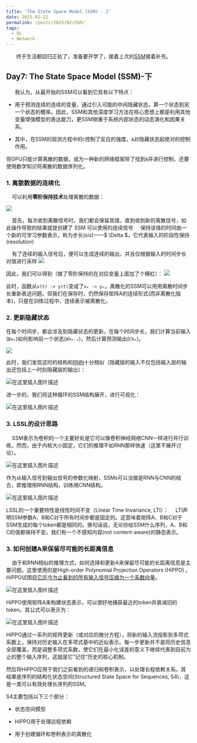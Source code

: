 ```yaml
---
title: 'The State Space Model (SSM) - 2'
date: 2025-02-22
permalink: /posts/2025/02/SSM/
tags:
  - DL
  - Network
---
```


       终于生活都回归正轨了，准备要开学了，接着上次的[SSM](https://jiacheng-han.github.io/posts/2025/02/SSM-1/)接着补充。

## Day7: The State Space Model (SSM)-下

      我认为，从最开始的SSM可以看到它具有以下特点：

* 用于预测连续的连续的变量，通过引入可能的中间隐藏状态，算一个状态到另一个状态的概率。因此，SSM和其他深度学习方法在核心思想上都是利用其他变量增强模型的表达能力，更SSM侧重于系统内部状态的动态演化和因果关系。

* 其中，在SSM的观测方程中的`C`控制了反应的强度，`A`对隐藏状态起绝对的控制作用。

但GPU只能计算离散的数据，成为一种新的网络框架除了找到`A`并进行控制，还要使用数学知识将离散的数据序列化。

### 1. 离散数据的连续化

    可以利用**零阶保持技术**处理离散的数据：

![](https://i-blog.csdnimg.cn/blog_migrate/9b5b7e0a489a361d49206b3d075e70d4.png)

    首先，每次收到离散信号时，我们都会保留其值，直到收到新的离散信号，如此操作导致的结果就是创建了 SSM 可以使用的连续信号
    保持该值的时间由一个新的可学习参数表示，称为步长(siz)——$ \Delta $，它代表输入的阶段性保持(resolution)

    有了连续的输入信号后，便可以生成连续的输出，并且仅根据输入的时间步长对值进行采样
![](https://i-blog.csdnimg.cn/blog_migrate/0e7c866d0ef55857ca8d5fc12608e97d.png)

因此，我们可以得到（做了零阶保持的在对应变量上面加了个横杠）：
![](https://i-blog.csdnimg.cn/blog_migrate/c7cd6784f004bf9a87dc948b0e5b964a.png)

此时，函数从`x(t) -> y(t)`变成了`xₖ -> yₖ`。离散化的SSM可以用用离散时间步长重新表述问题。但我们在保存时，仍然保存矩阵A的连续形式(而非离散化版本)，只是在训练过程中，连续表示被离散化。

### 2. 更新隐藏状态

在每个时间步，都会涉及到隐藏状态的更新。在每个时间步长，我们计算当前输入(`Bxₖ`)如何影响前一个状态(`Ahₖ₋₁`)，然后计算预测输出(`Chₖ`)。

![](https://i-blog.csdnimg.cn/blog_migrate/792f521af19fa2f74f78d44146985025.png)

此时，我们发现这时的结构和[RNN](https://jiacheng-han.github.io/posts/2025/01/RNN/)十分相似（隐藏层的输入不仅包括输入层的输出还包括上一时刻隐藏层的输出）：

![在这里插入图片描述](https://i-blog.csdnimg.cn/blog_migrate/35fb0bd7dd8603b499bd4f9e75097519.png#pic_center)

进一步的，我们将这种循环的SSM结构展开，进行可视化：

![在这里插入图片描述](https://i-blog.csdnimg.cn/blog_migrate/7e957070f3719254d0db58612633699b.png#pic_center)

### 3. **LSSL的设计思路**

    SSM表示为卷积的一个主要好处是它可以像卷积神经网络CNN一样进行并行训练。然而，由于内核大小固定，它们的推理不如RNN那样快速（这里不展开讨论）。

![在这里插入图片描述](https://i-blog.csdnimg.cn/blog_migrate/dbe54f4e587ab6e106b4120d3b1a2302.png#pic_center)

作为从输入信号到输出信号的参数化映射，SSMs可以当做是RNN与CNN的结合，即推理用RNN结构，训练用CNN结构。

![在这里插入图片描述](https://i-blog.csdnimg.cn/blog_migrate/606ae80b1379a730fbf1103e1406cfc1.png#pic_center)

LSSL的一个重要特性是线性时间不变（Linear Time Invariance, LTI）：
    LTI声明SSM参数A、B和C对于所有时间步都是固定的。这意味着矩阵A、B和C对于SSM生成的每个token都是相同的。换句话说，无论你给SSM什么序列，A、B和C的值都保持不变。我们有一个不感知内容(not content-aware)的静态表示。

### 3. 如何创建A来保留尽可能的长距离信息

    由于和RNN相似的推理方式，如何选择和更新A来保留尽可能的长距离信息是主要问题。这里使用的是High-order Polynomial Projection Operators (HiPPO) 。HiPPO试图<u>将它迄今为止看到的所有输入信号压缩为一个系数向量</u>。

![在这里插入图片描述](https://i-blog.csdnimg.cn/blog_migrate/04b617c6d04eedf7679fa0d2e23bf4ff.png#pic_center)

HiPPO使用矩阵A来构建状态表示，可以很好地捕获最近的token并衰减旧的token。其公式可以表示为：

![在这里插入图片描述](https://i-blog.csdnimg.cn/direct/a0420e7ef47e40618dc29283ac5ee259.png)

HiPPO通过一系列的矩阵更新（或对应的微分方程），将新的输入流投影到多项式系数上，保持对历史输入在多项式基中的近似表示。每一步更新并不是将历史信息全部覆盖，而是调整多项式系数，使它们在最小化误差的意义下继续代表到目前为止的整个输入序列，这就是它“记住”历史的核心机制。

然后将HiPPO应用于我们之前看到的递归和卷积表示，以处理长程依赖关系。其结果是序列的结构化状态空间(Structured State Space for Sequences, S4)，这是一类可以有效处理长序列的SSM。

S4主要包括以下三个部分：

* 状态空间模型

* HiPPO用于处理远程依赖

* 用于创建循环和卷积表示的离散化
